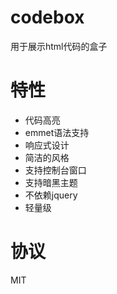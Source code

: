 # codebox
用于展示html代码的盒子


# 特性

- 代码高亮
- emmet语法支持
- 响应式设计
- 简洁的风格
- 支持控制台窗口
- 支持暗黑主题
- 不依赖jquery
- 轻量级

# 协议
MIT